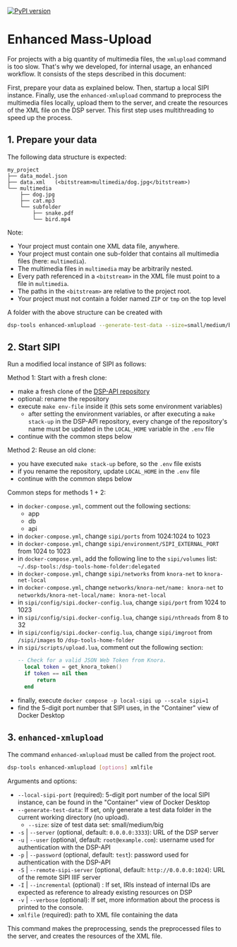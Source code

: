 [![PyPI version](https://badge.fury.io/py/dsp-tools.svg)](https://badge.fury.io/py/dsp-tools)

# Enhanced Mass-Upload

For projects with a big quantity of multimedia files, 
the `xmlupload` command is too slow.
That's why we developed, for internal usage, an enhanced workflow. 
It consists of the steps described in this document:

First, prepare your data as explained below.
Then, startup a local SIPI instance.
Finally, use the `enhanced-xmlupload` command 
to preprocess the multimedia files locally, 
upload them to the server,
and create the resources of the XML file on the DSP server.
This first step uses multithreading to speed up the process.



## 1. Prepare your data

The following data structure is expected:

```
my_project
├── data_model.json
├── data.xml   (<bitstream>multimedia/dog.jpg</bitstream>)
└── multimedia
    ├── dog.jpg
    ├── cat.mp3
    └── subfolder
        ├── snake.pdf
        └── bird.mp4
```

Note:

- Your project must contain one XML data file, anywhere.
- Your project must contain one sub-folder that contains all multimedia files (here: `multimedia`).
- The multimedia files in `multimedia` may be arbitrarily nested.
- Every path referenced in a `<bitstream>` in the XML file must point to a file in `multimedia`.
- The paths in the `<bitstream>` are relative to the project root.
- Your project must not contain a folder named `ZIP` or `tmp` on the top level

A folder with the above structure can be created with

```bash
dsp-tools enhanced-xmlupload --generate-test-data --size=small/medium/big data.xml
```


## 2. Start SIPI

Run a modified local instance of SIPI as follows: 

Method 1: Start with a fresh clone:

- make a fresh clone of the [DSP-API repository](https://github.com/dasch-swiss/dsp-api)
- optional: rename the repository
- execute `make env-file` inside it (this sets some environment variables)
   - after setting the environment variables, or after executing a `make stack-up` in the DSP-API repository, 
     every change of the repository's name must be updated in the `LOCAL_HOME` variable in the `.env` file
- continue with the common steps below

Method 2: Reuse an old clone:

- you have executed `make stack-up` before, so the `.env` file exists
- if you rename the repository, update `LOCAL_HOME` in the `.env` file
- continue with the common steps below

Common steps for methods 1 + 2:

- in `docker-compose.yml`, comment out the following sections:
  - app
  - db
  - api
- in `docker-compose.yml`, change `sipi/ports` from 1024:1024 to 1023
- in `docker-compose.yml`, change `sipi/environment/SIPI_EXTERNAL_PORT` from 1024 to 1023
- in `docker-compose.yml`, add the following line to the `sipi/volumes` list: `~/.dsp-tools:/dsp-tools-home-folder:delegated`
- in `docker-compose.yml`, change `sipi/networks` from `knora-net` to `knora-net-local`
- in `docker-compose.yml`, change `networks/knora-net/name: knora-net` to `networkds/knora-net-local/name: knora-net-local`
- in `sipi/config/sipi.docker-config.lua`, change `sipi/port` from 1024 to 1023
- in `sipi/config/sipi.docker-config.lua`, change `sipi/nthreads` from 8 to 32
- in `sipi/config/sipi.docker-config.lua`, change `sipi/imgroot` from `/sipi/images` to `/dsp-tools-home-folder`
- in `sipi/scripts/upload.lua`, comment out the following section:
  ```lua
  -- Check for a valid JSON Web Token from Knora.
    local token = get_knora_token()
    if token == nil then
        return
    end
  ```
- finally, execute `docker compose -p local-sipi up --scale sipi=1`
- find the 5-digit port number that SIPI uses, in the "Container" view of Docker Desktop



## 3. `enhanced-xmlupload`

The command `enhanced-xmlupload` must be called from the project root.

```bash
dsp-tools enhanced-xmlupload [options] xmlfile
```

Arguments and options:

- `--local-sipi-port` (required): 5-digit port number of the local SIPI instance, can be found in the "Container" view of Docker Desktop
- `--generate-test-data`: If set, only generate a test data folder in the current working directory (no upload).
  - `--size`: size of test data set: small/medium/big
- `-s` | `--server` (optional, default: `0.0.0.0:3333`): URL of the DSP server
- `-u` | `--user` (optional, default: `root@example.com`): username used for authentication with the DSP-API
- `-p` | `--password` (optional, default: `test`): password used for authentication with the DSP-API
- `-S` | `--remote-sipi-server` (optional, default: `http://0.0.0.0:1024`): URL of the remote SIPI IIIF server
- `-I` | `--incremental` (optional) : If set, IRIs instead of internal IDs are expected as reference to already existing resources on DSP
- `-v` | `--verbose` (optional): If set, more information about the process is printed to the console.
- `xmlfile` (required): path to XML file containing the data

This command makes the preprocessing, sends the preprocessed files to the server, and creates the resources of the XML file.
